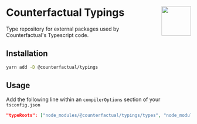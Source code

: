 # Counterfactual Typings <img align="right" src="https://static1.squarespace.com/static/59ee6243268b96cc1fb2b14a/t/5af73bca1ae6cf80fc1cc250/1529369816810/?format=1500w" height="80px" />

Type repository for external packages used by Counterfactual's Typescript code.

## Installation

```bash
yarn add -D @counterfactual/typings
```

## Usage

Add the following line within an `compilerOptions` section of your `tsconfig.json`

```json
"typeRoots": ["node_modules/@counterfactual/typings/types", "node_modules/@types"]
```

